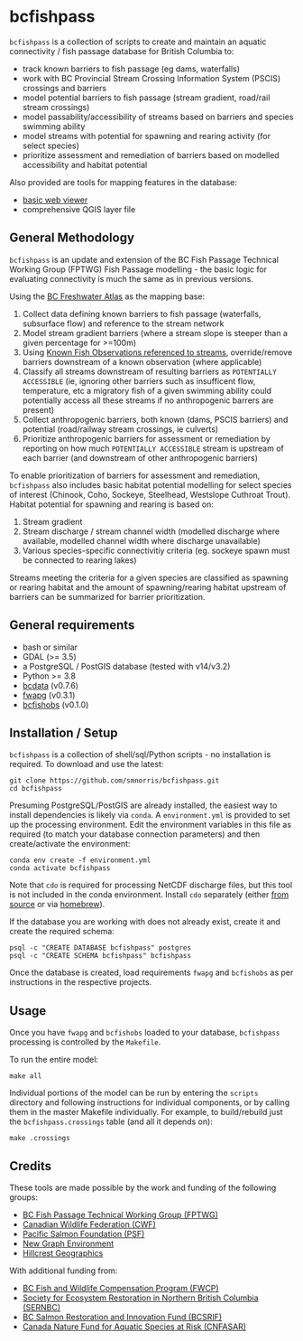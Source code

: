 # bcfishpass

`bcfishpass` is a collection of scripts to create and maintain an aquatic connectivity / fish passage database for British Columbia to:

- track known barriers to fish passage (eg dams, waterfalls)
- work with BC Provincial Stream Crossing Information System (PSCIS) crossings and barriers
- model potential barriers to fish passage (stream gradient, road/rail stream crossings)
- model passability/accessibility of streams based on barriers and species swimming ability
- model streams with potential for spawning and rearing activity (for select species)
- prioritize assessment and remediation of barriers based on modelled accessibility and habitat potential

Also provided are tools for mapping features in the database:

- [basic web viewer](https://www.hillcrestgeo.ca/projects/bcfishpass/)
- comprehensive QGIS layer file



## General Methodology

`bcfishpass` is an update and extension of the BC Fish Passage Technical Working Group (FPTWG) Fish Passage modelling - the basic logic for evaluating connectivity is much the same as in previous versions.

Using the [BC Freshwater Atlas](https://github.com/smnorris/fwapg) as the mapping base:

1. Collect data defining known barriers to fish passage (waterfalls, subsurface flow) and reference to the stream network
2. Model stream gradient barriers (where a stream slope is steeper than a given percentage for >=100m)
3. Using [Known Fish Observations referenced to streams](https://github.com/smnorris/bcfishobs), override/remove barriers downstream of a known observation (where applicable)
4. Classify all streams downstream of resulting barriers as `POTENTIALLY ACCESSIBLE` (ie, ignoring other barriers such as insufficent flow, temperature, etc a migratory fish of a given swimming ability could potentially access all these streams if no anthropogenic barrers are present)
5. Collect anthropogenic barriers, both known (dams, PSCIS barriers) and potential (road/railway stream crossings, ie culverts) 
6. Prioritize anthropogenic barriers for assessment or remediation by reporting on how much `POTENTIALLY ACCESSIBLE` stream is upstream of each barrier (and downstream of other anthropogenic barriers)

To enable prioritization of barriers for assessment and remediation, `bcfishpass` also includes basic habitat potential modelling for select species of interest (Chinook, Coho, Sockeye, Steelhead, Westslope Cuthroat Trout). Habitat potential for spawning and rearing is based on:

1. Stream gradient
2. Stream discharge / stream channel width (modelled discharge where available, modelled channel width where discharge unavailable)
3. Various species-specific connectivitiy criteria (eg. sockeye spawn must be connected to rearing lakes)

Streams meeting the criteria for a given species are classified as spawning or rearing habitat and the amount of spawning/rearing habitat upstream of barriers can be summarized for barrier prioritization.


## General requirements

- bash or similar
- GDAL (>= 3.5)
- a PostgreSQL / PostGIS database (tested with v14/v3.2)
- Python >= 3.8
- [bcdata](https://github.com/smnorris/bcdata) (v0.7.6)
- [fwapg](https://github.com/smnorris/fwapg) (v0.3.1)
- [bcfishobs](https://github.com/smnorris/bcfishobs) (v0.1.0)


## Installation / Setup

`bcfishpass` is a collection of shell/sql/Python scripts - no installation is required. To download and use the latest:

    git clone https://github.com/smnorris/bcfishpass.git
    cd bcfishpass

Presuming PostgreSQL/PostGIS are already installed, the easiest way to install dependencies is likely via `conda`.
A `environment.yml` is provided to set up the processing environment. Edit the environment variables in this file as required (to match your database connection parameters) and then create/activate the environment:

    conda env create -f environment.yml
    conda activate bcfishpass

Note that `cdo` is required for processing NetCDF discharge files, but this tool is not included in the conda environment.
Install `cdo` separately (either [from source](https://code.mpimet.mpg.de/projects/cdo/wiki/Cdo#Download-Compile-Install) or via [homebrew](https://formulae.brew.sh/formula/cdo)).

If the database you are working with does not already exist, create it and create the required schema:

    psql -c "CREATE DATABASE bcfishpass" postgres
    psql -c "CREATE SCHEMA bcfishpass" bcfishpass

Once the database is created, load requirements `fwapg` and `bcfishobs` as per instructions in the respective projects.

## Usage

Once you have `fwapg` and `bcfishobs` loaded to your database, `bcfishpass` processing is controlled by the `Makefile`.

To run the entire model:

`make all`

Individual portions of the model can be run by entering the `scripts` directory and following instructions for individual components, or by calling them in the master Makefile individually. For example, to build/rebuild just the `bcfishpass.crossings` table (and all it depends on):

`make .crossings`

## Credits

These tools are made possible by the work and funding of the following groups:

- [BC Fish Passage Technical Working Group (FPTWG)](https://www2.gov.bc.ca/gov/content/environment/plants-animals-ecosystems/fish/aquatic-habitat-management/fish-passage)
- [Canadian Wildlife Federation (CWF)](https://cwf-fcf.org/en/explore/fish-passage/breaking-down-barriers.html)
- [Pacific Salmon Foundation (PSF)](https://psf.ca/)
- [New Graph Environment](https://www.newgraphenvironment.com/)
- [Hillcrest Geographics](https://www.hillcrestgeo.ca)

With additional funding from:

- [BC Fish and Wildlife Compensation Program (FWCP)](https://fwcp.ca/)
- [Society for Ecosystem Restoration in Northern British Columbia (SERNBC)](https://sernbc.ca/)
- [BC Salmon Restoration and Innovation Fund (BCSRIF)](https://www.dfo-mpo.gc.ca/fisheries-peches/initiatives/fish-fund-bc-fonds-peche-cb/index-eng.html)
- [Canada Nature Fund for Aquatic Species at Risk (CNFASAR)](https://www.dfo-mpo.gc.ca/species-especes/sara-lep/cnfasar-fnceap/index-eng.html)
